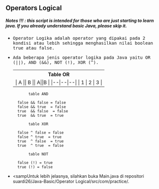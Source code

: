 ## Operators Logical
##### Notes !!! : this script is intended for those who are just starting to learn java. If you already understand basic Java, please skip it.

- <samp>Operator Logika adalah operator yang dipakai pada 2 kondisi atau lebih sehingga menghasilkan nilai boolean true atau false.</samp>

- <samp>Ada beberapa jenis operator logika pada Java yaitu OR (||), AND (&&), NOT (!), XOR (^).</samp>
   
   <table>
   <tr>
   <th>Table OR</th>
   </tr>
   <tr>

   <td>
   | A || B || A||B |
   |--|--|--|
   | 1 | 2 | 3 |

   </td>
   </tr> </table>
        
             table AND

        false && false = false
        false && true  = false
        true  && false  = false
        true  && true  = true

             table XOR

        false ^ false = false
        false ^ true  = true
        true  ^ false  = true
        true  ^ true  = false

             table NOT
            
        false (!) = true
        true (!) = false
        
- <sampUntuk lebih jelasnya, silahkan buka Main.java di repositori suardi26/Java-Basic/Operator Logical/src/com/practice/.</samp>
